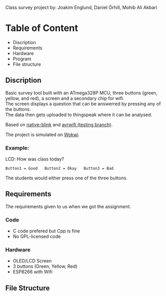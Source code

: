 Class survey project
by: Joakim Englund, Daniel Örhill, Mohib Ali Akbari

# Table of Content
- Discription
- Requirements
- Hardware
- Program
- File structure

## Discription
Basic survey tool built with an ATmega328P MCU, three buttons (green, yellow, and red), a screen and a secondary chip for wifi.\
The screen displays a question that can be answerred by pressing any of the buttons.\
The data then gets uploaded to thingspeak where it can be analysed.

Based on [native-blink](https://github.com/aspcodenet/native-blink/) and [avrwifi (testing branch)](https://github.com/aspcodenet/avrwifi/tree/testing).

The project is simulated on [Wokwi](https://wokwi.com/projects/378185869128599553).

 ### Example:
LCD: How was class today?
```
Button1 = Good   Button2 = Okay   Button3 = Bad
```
The students would either press one of the three buttons.

## Requirements
The requirements given to us when we got the assignment.
### Code
- C code prefered but Cpp is fine
- No GPL-licensed code

### Hardware
- OLED/LCD Screen
- 3 buttons (Green, Yellow, Red)
- ESP8266 with Wifi

## File Structure



